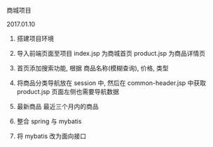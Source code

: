 商城项目

2017.01.10

1. 搭建项目环境
2. 导入前端页面至项目
    index.jsp 为商城首页
    product.jsp 为商品详情页
3. 首页添加搜索功能, 根据
    商品名称(模糊查询), 价格, 类型
4. 将商品分类导航放在 session 中, 然后在 common-header.jsp 中获取
    product.jsp 页面左侧也需要导航数据
5. 最新商品
    最近三个月内的商品

6. 整合 spring 与 mybatis
7. 将 mybatis 改为面向接口